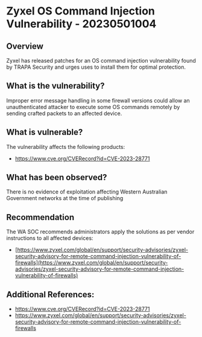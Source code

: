 # Zyxel OS Command Injection Vulnerability - 20230501004

## Overview
Zyxel has released patches for an OS command injection vulnerability found by TRAPA Security and urges uses to install them for optimal protection.


## What is the vulnerability?
Improper error message handling in some firewall versions could allow an unauthenticated attacker to execute some OS commands remotely by sending crafted packets to an affected device.



## What is vulnerable? 
The vulnerability affects the following products:

- https://www.cve.org/CVERecord?id=CVE-2023-28771


## What has been observed?
There is no evidence of exploitation affecting Western Australian Government networks at the time of publishing

## Recommendation
The WA SOC recommends administrators apply the solutions as per vendor instructions to all affected devices: 
- [https://www.zyxel.com/global/en/support/security-advisories/zyxel-security-advisory-for-remote-command-injection-vulnerability-of-firewalls](https://www.zyxel.com/global/en/support/security-advisories/zyxel-security-advisory-for-remote-command-injection-vulnerability-of-firewalls)

## Additional References:
* https://www.cve.org/CVERecord?id=CVE-2023-28771
* https://www.zyxel.com/global/en/support/security-advisories/zyxel-security-advisory-for-remote-command-injection-vulnerability-of-firewalls
